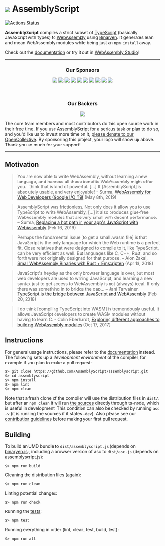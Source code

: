 ![](https://avatars1.githubusercontent.com/u/28916798?s=64) AssemblyScript
=================

[![Actions Status](https://github.com/AssemblyScript/assemblyscript/workflows/ci.yml/badge.svg)](https://github.com/AssemblyScript/assemblyscript/actions)

**AssemblyScript** compiles a strict subset of [TypeScript](http://www.typescriptlang.org) (basically JavaScript with types) to [WebAssembly](http://webassembly.org) using [Binaryen](https://github.com/WebAssembly/binaryen). It generates lean and mean WebAssembly modules while being just an `npm install` away.

Check out the [documentation](https://docs.assemblyscript.org) or try it out in [WebAssembly Studio](https://webassembly.studio)!

---

<h3 align="center">Our Sponsors</h2>
<p align="center">
  <a href="https://opencollective.com/assemblyscript/tiers/sponsor/0/website" target="_blank"><img src="https://opencollective.com/assemblyscript/tiers/sponsor/0/avatar.svg"></a>
  <a href="https://opencollective.com/assemblyscript/tiers/sponsor/1/website" target="_blank"><img src="https://opencollective.com/assemblyscript/tiers/sponsor/1/avatar.svg"></a>
  <a href="https://opencollective.com/assemblyscript/tiers/sponsor/2/website" target="_blank"><img src="https://opencollective.com/assemblyscript/tiers/sponsor/2/avatar.svg"></a>
  <a href="https://opencollective.com/assemblyscript/tiers/sponsor/3/website" target="_blank"><img src="https://opencollective.com/assemblyscript/tiers/sponsor/3/avatar.svg"></a>
  <a href="https://opencollective.com/assemblyscript/tiers/sponsor/4/website" target="_blank"><img src="https://opencollective.com/assemblyscript/tiers/sponsor/4/avatar.svg"></a>
  <a href="https://opencollective.com/assemblyscript/tiers/sponsor/5/website" target="_blank"><img src="https://opencollective.com/assemblyscript/tiers/sponsor/5/avatar.svg"></a>
  <a href="https://opencollective.com/assemblyscript/tiers/sponsor/6/website" target="_blank"><img src="https://opencollective.com/assemblyscript/tiers/sponsor/6/avatar.svg"></a>
  <a href="https://opencollective.com/assemblyscript/tiers/sponsor/7/website" target="_blank"><img src="https://opencollective.com/assemblyscript/tiers/sponsor/7/avatar.svg"></a>
  <a href="https://opencollective.com/assemblyscript/tiers/sponsor/8/website" target="_blank"><img src="https://opencollective.com/assemblyscript/tiers/sponsor/8/avatar.svg"></a>
  <a href="https://opencollective.com/assemblyscript/tiers/sponsor/9/website" target="_blank"><img src="https://opencollective.com/assemblyscript/tiers/sponsor/9/avatar.svg"></a>
</p>
<br />
<h3 align="center">Our Backers</h2>
<p align="center">
  <a href="https://opencollective.com/assemblyscript#backers" target="_blank"><img src="https://opencollective.com/assemblyscript/backer.svg?avatarHeight=44" /></a>
</p>

The core team members and most contributors do this open source work in their free time. If you use AssemblyScript for a serious task or plan to do so, and you'd like us to invest more time on it, [please donate to our OpenCollective](https://opencollective.com/assemblyscript). By sponsoring this project, your logo will show up above. Thank you so much for your support!

---

Motivation
----------

> You are now able to write WebAssembly, without learning a new language, and harness all these benefits WebAssembly might offer you. I think that is kind of powerful. [...] It [AssemblyScript] is absolutely usable, and very enjoyable! - Surma, [WebAssembly for Web Developers (Google I/O ’19)](https://youtu.be/njt-Qzw0mVY) (May 8th, 2019) 

> AssemblyScript was frictionless. Not only does it allow you to use TypeScript to write WebAssembly, [...] it also produces glue-free WebAssembly modules that are very small with decent performance. – Surma, [Replacing a hot path in your app's JavaScript with WebAssembly](https://developers.google.com/web/updates/2019/02/hotpath-with-wasm) (Feb 16, 2019)

> Perhaps the fundamental issue [to get a small .wasm file] is that JavaScript is the only language for which the Web runtime is a perfect fit. Close relatives that were designed to compile to it, like TypeScript, can be very efficient as well. But languages like C, C++, Rust, and so forth were not originally designed for that purpose. – Alon Zakai, [Small WebAssembly Binaries with Rust + Emscripten](https://kripken.github.io/blog/binaryen/2018/04/18/rust-emscripten.html) (Apr 18, 2018)

> JavaScript's heyday as the only browser language is over, but most web developers are used to writing JavaScript, and learning a new syntax just to get access to WebAssembly is not (always) ideal. If only there was something in to bridge the gap… – Jani Tarvainen, [TypeScript is the bridge between JavaScript and WebAssembly](https://malloc.fi/typescript-bridge-javascript-webassembly) (Feb 20, 2018)

> I do think [compiling TypeScript into WASM] is tremendously useful. It allows JavaScript developers to create WASM modules without having to learn C. – Colin Eberhardt, [Exploring different approaches to building WebAssembly modules](http://blog.scottlogic.com/2017/10/17/wasm-mandelbrot.html) (Oct 17, 2017)

Instructions
------------

For general usage instructions, please refer to the [documentation](https://docs.assemblyscript.org) instead. The following sets up a *development environment* of the compiler, for example if you plan to make a pull request:

```
$> git clone https://github.com/AssemblyScript/assemblyscript.git
$> cd assemblyscript
$> npm install
$> npm link
$> npm clean
```

Note that a fresh clone of the compiler will use the distribution files in `dist/`, but after an `npm clean` it will run [the sources](./src) directly through ts-node, which is useful in development. This condition can also be checked by running `asc -v` (it is running the sources if it states `-dev`). Also please see our [contribution guidelines](./CONTRIBUTING.md) before making your first pull request.

Building
--------

To build an UMD bundle to `dist/assemblyscript.js` (depends on [binaryen.js](https://github.com/AssemblyScript/binaryen.js)), including a browser version of asc to `dist/asc.js` (depends on assemblyscript.js):

```
$> npm run build
```

Cleaning the distribution files (again):

```
$> npm run clean
```

Linting potential changes:

```
$> npm run check
```

Running the [tests](./tests):

```
$> npm test
```

Running everything in order (lint, clean, test, build, test):

```
$> npm run all
```
